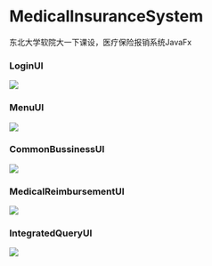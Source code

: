 # MedicalInsuranceSystem
东北大学软院大一下课设，医疗保险报销系统JavaFx

### LoginUI
![](https://github.com/LSKLee1/MedicalInsuranceSystem/blob/master/src/img/LoginUI.png)  

### MenuUI  
![](https://github.com/LSKLee1/MedicalInsuranceSystem/blob/master/src/img/MenuUI.png)  

### CommonBussinessUI  
![](https://github.com/LSKLee1/MedicalInsuranceSystem/blob/master/src/img/CommonBussinessUI.png)  

### MedicalReimbursementUI  
![](https://github.com/LSKLee1/MedicalInsuranceSystem/blob/master/src/img/MedicalReimbursementUI.png)

### IntegratedQueryUI  
![](https://github.com/LSKLee1/MedicalInsuranceSystem/blob/master/src/img/IntegratedQueryUI.png)



